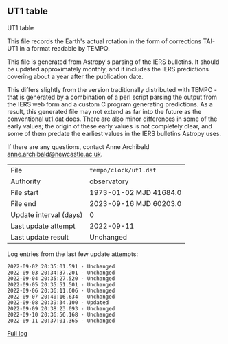 
## UT1 table

UT1 table

This file records the Earth's actual rotation in the form of
corrections TAI-UT1 in a format readable by TEMPO.

This file is generated from Astropy's parsing of the IERS
bulletins. It should be updated approximately monthly, and it
includes the IERS predictions covering about a year after the
publication date.

This differs slightly from the version traditionally distributed
with TEMPO - that is generated by a combination of a perl script
parsing the output from the IERS web form and a custom C program
generating predictions. As a result, this generated file may not
extend as far into the future as the conventional ut1.dat does.
There are also minor differences in some of the early values; the
origin of these early values is not completely clear, and some of
them predate the earliest values in the IERS bulletins Astropy uses.

If there are any questions, contact Anne Archibald
<anne.archibald@newcastle.ac.uk>.

|     |     |
|:--- |:--- |
| File | `tempo/clock/ut1.dat` |
| Authority | observatory |
| File start | 1973-01-02 MJD 41684.0 |
| File end | 2023-09-16 MJD 60203.0 |
| Update interval (days) | 0 |
| Last update attempt | 2022-09-11 |
| Last update result | Unchanged |

Log entries from the last few update attempts:
```
2022-09-02 20:35:01.591 - Unchanged
2022-09-03 20:34:37.201 - Unchanged
2022-09-04 20:35:27.520 - Unchanged
2022-09-05 20:35:51.501 - Unchanged
2022-09-06 20:36:11.606 - Unchanged
2022-09-07 20:40:16.634 - Unchanged
2022-09-08 20:39:34.100 - Updated
2022-09-09 20:38:23.093 - Unchanged
2022-09-10 20:36:56.168 - Unchanged
2022-09-11 20:37:01.365 - Unchanged
```
[Full log](https://raw.githubusercontent.com/ipta/pulsar-clock-corrections/main/log/tempo/clock/ut1.dat.log)
